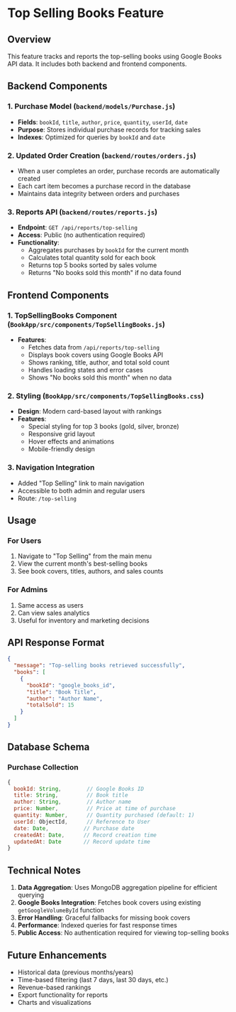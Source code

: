 # Top Selling Books Feature

## Overview
This feature tracks and reports the top-selling books using Google Books API data. It includes both backend and frontend components.

## Backend Components

### 1. Purchase Model (`backend/models/Purchase.js`)
- **Fields**: `bookId`, `title`, `author`, `price`, `quantity`, `userId`, `date`
- **Purpose**: Stores individual purchase records for tracking sales
- **Indexes**: Optimized for queries by `bookId` and `date`

### 2. Updated Order Creation (`backend/routes/orders.js`)
- When a user completes an order, purchase records are automatically created
- Each cart item becomes a purchase record in the database
- Maintains data integrity between orders and purchases

### 3. Reports API (`backend/routes/reports.js`)
- **Endpoint**: `GET /api/reports/top-selling`
- **Access**: Public (no authentication required)
- **Functionality**: 
  - Aggregates purchases by `bookId` for the current month
  - Calculates total quantity sold for each book
  - Returns top 5 books sorted by sales volume
  - Returns "No books sold this month" if no data found

## Frontend Components

### 1. TopSellingBooks Component (`BookApp/src/components/TopSellingBooks.js`)
- **Features**:
  - Fetches data from `/api/reports/top-selling`
  - Displays book covers using Google Books API
  - Shows ranking, title, author, and total sold count
  - Handles loading states and error cases
  - Shows "No books sold this month" when no data

### 2. Styling (`BookApp/src/components/TopSellingBooks.css`)
- **Design**: Modern card-based layout with rankings
- **Features**:
  - Special styling for top 3 books (gold, silver, bronze)
  - Responsive grid layout
  - Hover effects and animations
  - Mobile-friendly design

### 3. Navigation Integration
- Added "Top Selling" link to main navigation
- Accessible to both admin and regular users
- Route: `/top-selling`

## Usage

### For Users
1. Navigate to "Top Selling" from the main menu
2. View the current month's best-selling books
3. See book covers, titles, authors, and sales counts

### For Admins
1. Same access as users
2. Can view sales analytics
3. Useful for inventory and marketing decisions

## API Response Format

```json
{
  "message": "Top-selling books retrieved successfully",
  "books": [
    {
      "bookId": "google_books_id",
      "title": "Book Title",
      "author": "Author Name",
      "totalSold": 15
    }
  ]
}
```

## Database Schema

### Purchase Collection
```javascript
{
  bookId: String,        // Google Books ID
  title: String,         // Book title
  author: String,        // Author name
  price: Number,         // Price at time of purchase
  quantity: Number,      // Quantity purchased (default: 1)
  userId: ObjectId,      // Reference to User
  date: Date,           // Purchase date
  createdAt: Date,      // Record creation time
  updatedAt: Date       // Record update time
}
```

## Technical Notes

1. **Data Aggregation**: Uses MongoDB aggregation pipeline for efficient querying
2. **Google Books Integration**: Fetches book covers using existing `getGoogleVolumeById` function
3. **Error Handling**: Graceful fallbacks for missing book covers
4. **Performance**: Indexed queries for fast response times
5. **Public Access**: No authentication required for viewing top-selling books

## Future Enhancements

- Historical data (previous months/years)
- Time-based filtering (last 7 days, last 30 days, etc.)
- Revenue-based rankings
- Export functionality for reports
- Charts and visualizations
